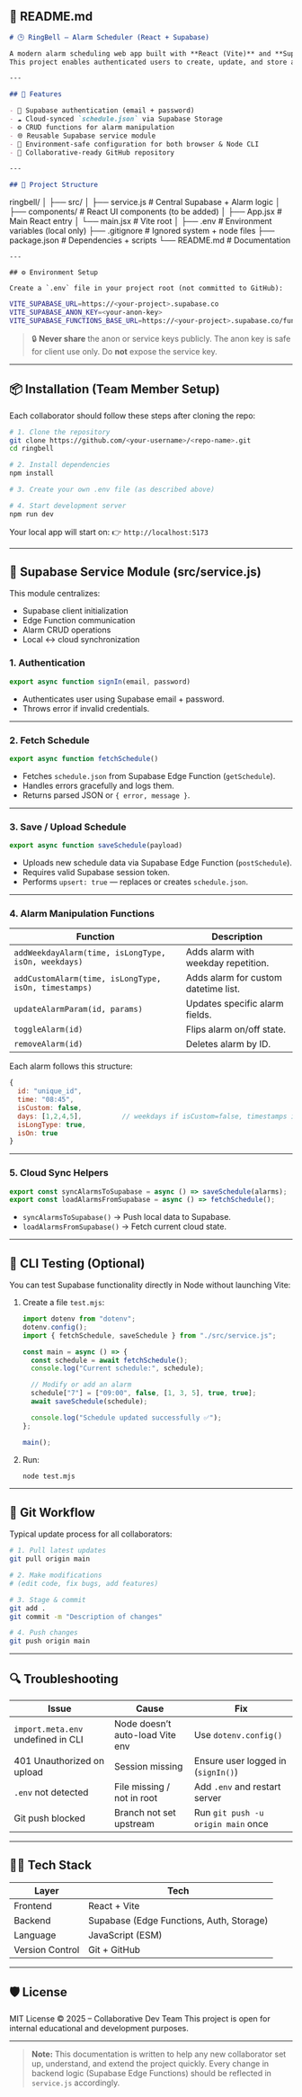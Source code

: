 ## 📘 **README.md**

````markdown
# 🕒 RingBell – Alarm Scheduler (React + Supabase)

A modern alarm scheduling web app built with **React (Vite)** and **Supabase**.  
This project enables authenticated users to create, update, and store alarm configurations directly in Supabase Storage via Edge Functions.

---

## 🚀 Features

- 🔐 Supabase authentication (email + password)
- ☁️ Cloud-synced `schedule.json` via Supabase Storage
- ⚙️ CRUD functions for alarm manipulation
- 🌐 Reusable Supabase service module
- 🧠 Environment-safe configuration for both browser & Node CLI
- 🤝 Collaborative-ready GitHub repository

---

## 🧩 Project Structure
````


ringbell/
│
├── src/
│   ├── service.js           # Central Supabase + Alarm logic
│   ├── components/          # React UI components (to be added)
│   ├── App.jsx              # Main React entry
│   └── main.jsx             # Vite root
│
├── .env                     # Environment variables (local only)
├── .gitignore               # Ignored system + node files
├── package.json             # Dependencies + scripts
└── README.md                # Documentation

````
---

## ⚙️ Environment Setup

Create a `.env` file in your project root (not committed to GitHub):
````
````bash
VITE_SUPABASE_URL=https://<your-project>.supabase.co
VITE_SUPABASE_ANON_KEY=<your-anon-key>
VITE_SUPABASE_FUNCTIONS_BASE_URL=https://<your-project>.supabase.co/functions/v1
````

> 🔒 **Never share** the anon or service keys publicly.
> The anon key is safe for client use only. Do **not** expose the service key.

---

## 📦 Installation (Team Member Setup)

Each collaborator should follow these steps after cloning the repo:

```bash
# 1. Clone the repository
git clone https://github.com/<your-username>/<repo-name>.git
cd ringbell

# 2. Install dependencies
npm install

# 3. Create your own .env file (as described above)

# 4. Start development server
npm run dev
```

Your local app will start on:
👉 `http://localhost:5173`

---

## 🧠 Supabase Service Module (src/service.js)

This module centralizes:

* Supabase client initialization
* Edge Function communication
* Alarm CRUD operations
* Local <-> cloud synchronization

### 1. Authentication

```js
export async function signIn(email, password)
```

* Authenticates user using Supabase email + password.
* Throws error if invalid credentials.

---

### 2. Fetch Schedule

```js
export async function fetchSchedule()
```

* Fetches `schedule.json` from Supabase Edge Function (`getSchedule`).
* Handles errors gracefully and logs them.
* Returns parsed JSON or `{ error, message }`.

---

### 3. Save / Upload Schedule

```js
export async function saveSchedule(payload)
```

* Uploads new schedule data via Supabase Edge Function (`postSchedule`).
* Requires valid Supabase session token.
* Performs `upsert: true` — replaces or creates `schedule.json`.

---

### 4. Alarm Manipulation Functions

| Function                                             | Description                          |
| ---------------------------------------------------- | ------------------------------------ |
| `addWeekdayAlarm(time, isLongType, isOn, weekdays)`  | Adds alarm with weekday repetition.  |
| `addCustomAlarm(time, isLongType, isOn, timestamps)` | Adds alarm for custom datetime list. |
| `updateAlarmParam(id, params)`                       | Updates specific alarm fields.       |
| `toggleAlarm(id)`                                    | Flips alarm on/off state.            |
| `removeAlarm(id)`                                    | Deletes alarm by ID.                 |

Each alarm follows this structure:

```js
{
  id: "unique_id",
  time: "08:45",
  isCustom: false,
  days: [1,2,4,5],          // weekdays if isCustom=false, timestamps if true
  isLongType: true,
  isOn: true
}
```

---

### 5. Cloud Sync Helpers

```js
export const syncAlarmsToSupabase = async () => saveSchedule(alarms);
export const loadAlarmsFromSupabase = async () => fetchSchedule();
```

* `syncAlarmsToSupabase()` → Push local data to Supabase.
* `loadAlarmsFromSupabase()` → Fetch current cloud state.

---

## 🧰 CLI Testing (Optional)

You can test Supabase functionality directly in Node without launching Vite:

1. Create a file `test.mjs`:

   ```js
   import dotenv from "dotenv";
   dotenv.config();
   import { fetchSchedule, saveSchedule } from "./src/service.js";

   const main = async () => {
     const schedule = await fetchSchedule();
     console.log("Current schedule:", schedule);

     // Modify or add an alarm
     schedule["7"] = ["09:00", false, [1, 3, 5], true, true];
     await saveSchedule(schedule);

     console.log("Schedule updated successfully ✅");
   };

   main();
   ```

2. Run:

   ```bash
   node test.mjs
   ```

---

## 🧾 Git Workflow

Typical update process for all collaborators:

```bash
# 1. Pull latest updates
git pull origin main

# 2. Make modifications
# (edit code, fix bugs, add features)

# 3. Stage & commit
git add .
git commit -m "Description of changes"

# 4. Push changes
git push origin main
```

---

## 🔍 Troubleshooting

| Issue                              | Cause                           | Fix                                |
| ---------------------------------- | ------------------------------- | ---------------------------------- |
| `import.meta.env` undefined in CLI | Node doesn’t auto-load Vite env | Use `dotenv.config()`              |
| 401 Unauthorized on upload         | Session missing                 | Ensure user logged in (`signIn()`) |
| `.env` not detected                | File missing / not in root      | Add `.env` and restart server      |
| Git push blocked                   | Branch not set upstream         | Run `git push -u origin main` once |

---

## 🧑‍💻 Tech Stack

| Layer           | Tech                                     |
| --------------- | ---------------------------------------- |
| Frontend        | React + Vite                             |
| Backend         | Supabase (Edge Functions, Auth, Storage) |
| Language        | JavaScript (ESM)                         |
| Version Control | Git + GitHub                             |

---

## 🛡️ License

MIT License © 2025 – Collaborative Dev Team
This project is open for internal educational and development purposes.

---

> **Note:**
> This documentation is written to help any new collaborator set up, understand, and extend the project quickly.
> Every change in backend logic (Supabase Edge Functions) should be reflected in `service.js` accordingly.

